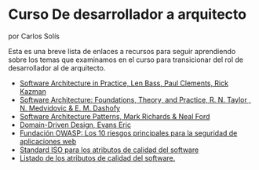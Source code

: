 # Curso De desarrollador a arquitecto
por Carlos Solís

Esta es una breve lista de enlaces a recursos para seguir aprendiendo sobre los temas que examinamos en el curso para transicionar del rol de desarrollador al de arquitecto.



- [Software Architecture in Practice, Len Bass, Paul Clements, Rick Kazman](https://www.amazon.com/Software-Architecture-Practice-3rd-Engineering/dp/0321815734)
- [Software Architecture: Foundations, Theory, and Practice, R. N. Taylor , N. Medvidovic & E. M. Dashofy ](https://www.amazon.com/Software-Architecture-Foundations-Theory-Practice/dp/0470167742)
- [Software Architecture Patterns, Mark Richards & Neal Ford](https://www.amazon.com/gp/product/B0849MPK73)
- [Domain-Driven Design, Evans Eric](https://www.amazon.com/-/es/Evans-Eric-ebook/dp/B00794TAUG)
- [Fundación OWASP: Los 10 riesgos principales para la seguridad de aplicaciones web](https://owasp.org/www-project-top-ten/)
- [Standard ISO para los atributos de calidad del software](https://www.iso.org/standard/35733.html)
- [Listado de los atributos de calidad del software.](https://en.wikipedia.org/wiki/List_of_system_quality_attributes)


